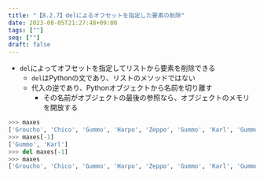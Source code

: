 ```yaml
---
title: "【8.2.7】delによるオフセットを指定した要素の削除"
date: 2023-08-05T21:27:48+09:00
tags: [""]
seq: [""]
draft: false
---
```


- `del`によってオフセットを指定してリストから要素を削除できる
  - `del`はPythonの文であり、リストのメソッドではない
  - 代入の逆であり、Pythonオブジェクトから名前を切り離す
    - その名前がオブジェクトの最後の参照なら、オブジェクトのメモリを開放する

```python
>>> maxes
['Groucho', 'Chico', 'Gummo', 'Harpo', 'Zeppo', 'Gummo', 'Karl', 'Gummo', 'Karl', ['Gummo', 'Karl']]
>>> maxes[-1]
['Gummo', 'Karl']
>>> del maxes[-1]
>>> maxes
['Groucho', 'Chico', 'Gummo', 'Harpo', 'Zeppo', 'Gummo', 'Karl', 'Gummo', 'Karl']
```

